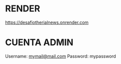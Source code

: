 # RENDER 
https://desafiotherialnews.onrender.com


# CUENTA ADMIN 
Username: mymail@mail.com
Password: mypassword

<!--PROBLEMA CON LA NAVBAR->
